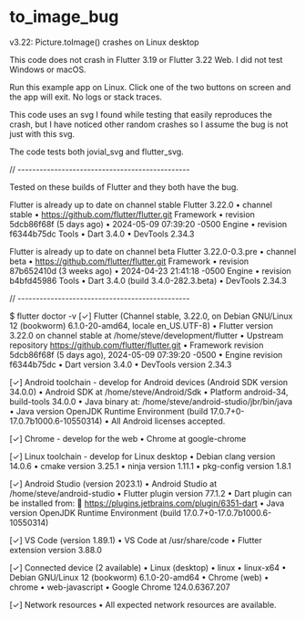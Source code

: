 # to_image_bug

v3.22: Picture.toImage() crashes on Linux desktop

This code does not crash in Flutter 3.19 or Flutter 3.22 Web. I did not test Windows or macOS.

Run this example app on Linux. Click one of the two buttons on screen and the app will exit. No logs or stack traces.

This code uses an svg I found while testing that easily reproduces the crash, but I have noticed other random crashes so I assume the bug is not just with this svg.

The code tests both jovial_svg and flutter_svg.

// -----------------------------------------------

Tested on these builds of Flutter and they both have the bug.

Flutter is already up to date on channel stable
Flutter 3.22.0 • channel stable • https://github.com/flutter/flutter.git
Framework • revision 5dcb86f68f (5 days ago) • 2024-05-09 07:39:20 -0500
Engine • revision f6344b75dc
Tools • Dart 3.4.0 • DevTools 2.34.3

Flutter is already up to date on channel beta
Flutter 3.22.0-0.3.pre • channel beta • https://github.com/flutter/flutter.git
Framework • revision 87b652410d (3 weeks ago) • 2024-04-23 21:41:18 -0500
Engine • revision b4bfd45986
Tools • Dart 3.4.0 (build 3.4.0-282.3.beta) • DevTools 2.34.3

// -----------------------------------------------

$ flutter doctor -v
[✓] Flutter (Channel stable, 3.22.0, on Debian GNU/Linux 12 (bookworm) 6.1.0-20-amd64, locale en_US.UTF-8)
• Flutter version 3.22.0 on channel stable at /home/steve/development/flutter
• Upstream repository https://github.com/flutter/flutter.git
• Framework revision 5dcb86f68f (5 days ago), 2024-05-09 07:39:20 -0500
• Engine revision f6344b75dc
• Dart version 3.4.0
• DevTools version 2.34.3

[✓] Android toolchain - develop for Android devices (Android SDK version 34.0.0)
• Android SDK at /home/steve/Android/Sdk
• Platform android-34, build-tools 34.0.0
• Java binary at: /home/steve/android-studio/jbr/bin/java
• Java version OpenJDK Runtime Environment (build 17.0.7+0-17.0.7b1000.6-10550314)
• All Android licenses accepted.

[✓] Chrome - develop for the web
• Chrome at google-chrome

[✓] Linux toolchain - develop for Linux desktop
• Debian clang version 14.0.6
• cmake version 3.25.1
• ninja version 1.11.1
• pkg-config version 1.8.1

[✓] Android Studio (version 2023.1)
• Android Studio at /home/steve/android-studio
• Flutter plugin version 77.1.2
• Dart plugin can be installed from:
🔨 https://plugins.jetbrains.com/plugin/6351-dart
• Java version OpenJDK Runtime Environment (build 17.0.7+0-17.0.7b1000.6-10550314)

[✓] VS Code (version 1.89.1)
• VS Code at /usr/share/code
• Flutter extension version 3.88.0

[✓] Connected device (2 available)
• Linux (desktop) • linux • linux-x64 • Debian GNU/Linux 12 (bookworm) 6.1.0-20-amd64
• Chrome (web) • chrome • web-javascript • Google Chrome 124.0.6367.207

[✓] Network resources
• All expected network resources are available.
